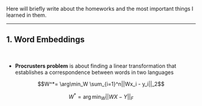 Here will briefly write about the homeworks and the most important things I learned in them.

---

## 1. Word Embeddings

<br>

- **Procrusters problem** is about finding a linear transformation that establishes a correspondence between words in two languages

$$W^*= \arg\min_W \sum_{i=1}^n||Wx_i - y_i||_2$$

$$W^*= \arg\min_W ||WX - Y||_F$$
